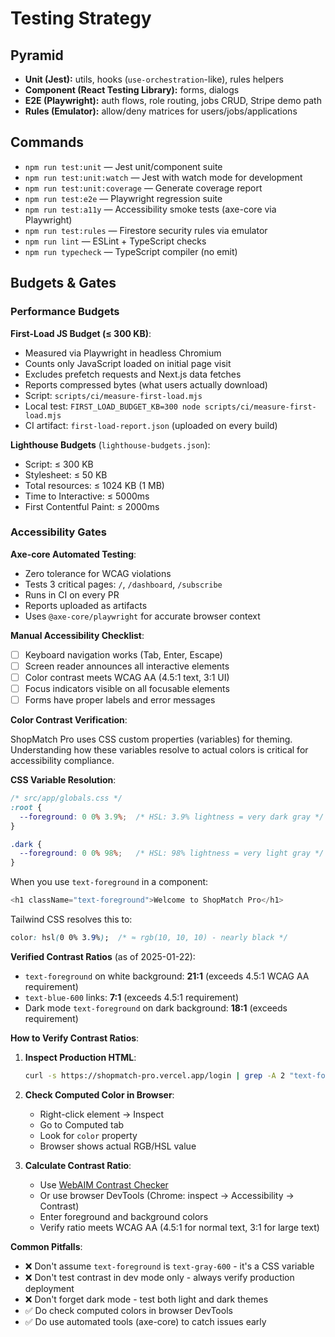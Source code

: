 # Testing Strategy

## Pyramid
- **Unit (Jest):** utils, hooks (`use-orchestration`-like), rules helpers
- **Component (React Testing Library):** forms, dialogs
- **E2E (Playwright):** auth flows, role routing, jobs CRUD, Stripe demo path
- **Rules (Emulator):** allow/deny matrices for users/jobs/applications

## Commands
- `npm run test:unit` — Jest unit/component suite
- `npm run test:unit:watch` — Jest with watch mode for development
- `npm run test:unit:coverage` — Generate coverage report
- `npm run test:e2e` — Playwright regression suite
- `npm run test:a11y` — Accessibility smoke tests (axe-core via Playwright)
- `npm run test:rules` — Firestore security rules via emulator
- `npm run lint` — ESLint + TypeScript checks
- `npm run typecheck` — TypeScript compiler (no emit)

## Budgets & Gates

### Performance Budgets

**First-Load JS Budget (≤ 300 KB)**:
- Measured via Playwright in headless Chromium
- Counts only JavaScript loaded on initial page visit
- Excludes prefetch requests and Next.js data fetches
- Reports compressed bytes (what users actually download)
- Script: `scripts/ci/measure-first-load.mjs`
- Local test: `FIRST_LOAD_BUDGET_KB=300 node scripts/ci/measure-first-load.mjs`
- CI artifact: `first-load-report.json` (uploaded on every build)

**Lighthouse Budgets** (`lighthouse-budgets.json`):
- Script: ≤ 300 KB
- Stylesheet: ≤ 50 KB
- Total resources: ≤ 1024 KB (1 MB)
- Time to Interactive: ≤ 5000ms
- First Contentful Paint: ≤ 2000ms

### Accessibility Gates

**Axe-core Automated Testing**:
- Zero tolerance for WCAG violations
- Tests 3 critical pages: `/`, `/dashboard`, `/subscribe`
- Runs in CI on every PR
- Reports uploaded as artifacts
- Uses `@axe-core/playwright` for accurate browser context

**Manual Accessibility Checklist**:
- [ ] Keyboard navigation works (Tab, Enter, Escape)
- [ ] Screen reader announces all interactive elements
- [ ] Color contrast meets WCAG AA (4.5:1 text, 3:1 UI)
- [ ] Focus indicators visible on all focusable elements
- [ ] Forms have proper labels and error messages

**Color Contrast Verification**:

ShopMatch Pro uses CSS custom properties (variables) for theming. Understanding how these variables resolve to actual colors is critical for accessibility compliance.

**CSS Variable Resolution**:
```css
/* src/app/globals.css */
:root {
  --foreground: 0 0% 3.9%;  /* HSL: 3.9% lightness = very dark gray */
}

.dark {
  --foreground: 0 0% 98%;   /* HSL: 98% lightness = very light gray */
}
```

When you use `text-foreground` in a component:
```typescript
<h1 className="text-foreground">Welcome to ShopMatch Pro</h1>
```

Tailwind CSS resolves this to:
```css
color: hsl(0 0% 3.9%);  /* ≈ rgb(10, 10, 10) - nearly black */
```

**Verified Contrast Ratios** (as of 2025-01-22):
- `text-foreground` on white background: **21:1** (exceeds 4.5:1 WCAG AA requirement)
- `text-blue-600` links: **7:1** (exceeds 4.5:1 requirement)
- Dark mode `text-foreground` on dark background: **18:1** (exceeds requirement)

**How to Verify Contrast Ratios**:

1. **Inspect Production HTML**:
   ```bash
   curl -s https://shopmatch-pro.vercel.app/login | grep -A 2 "text-foreground"
   ```

2. **Check Computed Color in Browser**:
   - Right-click element → Inspect
   - Go to Computed tab
   - Look for `color` property
   - Browser shows actual RGB/HSL value

3. **Calculate Contrast Ratio**:
   - Use [WebAIM Contrast Checker](https://webaim.org/resources/contrastchecker/)
   - Or use browser DevTools (Chrome: inspect → Accessibility → Contrast)
   - Enter foreground and background colors
   - Verify ratio meets WCAG AA (4.5:1 for normal text, 3:1 for large text)

**Common Pitfalls**:
- ❌ Don't assume `text-foreground` is `text-gray-600` - it's a CSS variable
- ❌ Don't test contrast in dev mode only - always verify production deployment
- ❌ Don't forget dark mode - test both light and dark themes
- ✅ Do check computed colors in browser DevTools
- ✅ Do use automated tools (axe-core) to catch issues early
